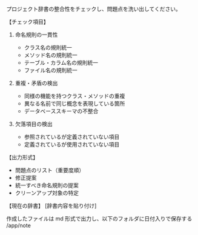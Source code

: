 プロジェクト辞書の整合性をチェックし、問題点を洗い出してください。

【チェック項目】

1. 命名規則の一貫性

   - クラス名の規則統一
   - メソッド名の規則統一
   - テーブル・カラム名の規則統一
   - ファイル名の規則統一

2. 重複・矛盾の検出

   - 同様の機能を持つクラス・メソッドの重複
   - 異なる名前で同じ概念を表現している箇所
   - データベーススキーマの不整合

3. 欠落項目の検出
   - 参照されているが定義されていない項目
   - 定義されているが使用されていない項目

【出力形式】

- 問題点のリスト（重要度順）
- 修正提案
- 統一すべき命名規則の提案
- クリーンアップ対象の特定

【現在の辞書】
[辞書内容を貼り付け]

作成したファイルは md 形式で出力し、以下のフォルダに日付入りで保存する
/app/note

